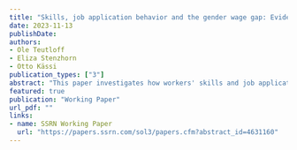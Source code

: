 ```yaml
---
title: "Skills, job application behavior and the gender wage gap: Evidence from online freelancing"
date: 2023-11-13
publishDate: 
authors:
- Ole Teutloff
- Eliza Stenzhorn
- Otto Kässi
publication_types: ["3"]
abstract: "This paper investigates how workers' skills and job application behavior contribute to the gender wage gap using data from a leading online labor platform. We utilize machine learning models to quantify the value of workers' skills and estimate their impact on wages. We find a substantial raw gender wage gap of over 30% that can, however, be fully accounted for by three factors: differences in workers' skills, differences in the projects they apply to, and differences in asking wages. Our findings indicate no employer discrimination based on gender. Instead, the gender wage gap emerges because men and women seem to use the platform in different ways. Women prioritize consistent income, while men pursue higher-paying, occasional gigs. These differences likely stem from different constraints and labor market opportunities outside the platform. According to our results, the flexibility of the online gig economy is unlikely to favor women."
featured: true
publication: "Working Paper"
url_pdf: ""
links:
- name: SSRN Working Paper
  url: "https://papers.ssrn.com/sol3/papers.cfm?abstract_id=4631160"
---
```




